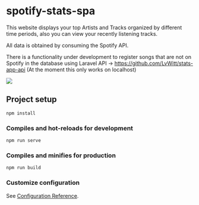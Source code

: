 # spotify-stats-spa
This website displays your top Artists and Tracks organized by different time periods, also you can view your recently listening tracks.

All data is obtained by consuming the Spotify API.

There is a functionality under development to register songs that are not on Spotify in the database using Laravel API -> https://github.com/LvWitt/stats-app-api
(At the moment this only works on localhost)

![](https://github.com/LvWitt/spotify-api-study/blob/main/sample.gif)

## Project setup
```
npm install
```

### Compiles and hot-reloads for development
```
npm run serve
```

### Compiles and minifies for production
```
npm run build
```

### Customize configuration
See [Configuration Reference](https://cli.vuejs.org/config/).

